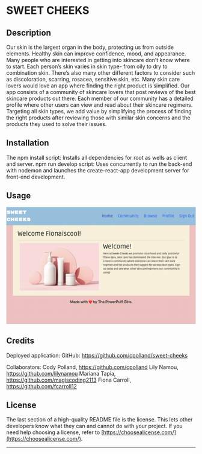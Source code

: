 # SWEET CHEEKS

## Description

Our skin is the largest organ in the body, protecting us from outside elements. Healthy skin can improve confidence, mood, and appearance. Many people who are interested in getting into skincare don’t know where to start. Each person’s skin varies in skin type- from oily to dry to combination skin. There’s also many other different factors to consider such as discoloration, scarring, rosacea, sensitive skin, etc. Many skin care lovers would love an app where finding the right product is simplified. Our app consists of a community of skincare lovers that post reviews of the best skincare products out there. Each member of our community has a detailed profile where other users can view and read about their skincare regimens. Targeting all skin types, we add value by simplifying the process of finding the right products after reviewing those with similar skin concerns and the products they used to solve their issues.

## Installation

The npm install script: Installs all dependencies for root as wells as client and server.
npm run develop script: Uses concurrently to run the back-end with nodemon and launches the create-react-app development server for front-end development.

## Usage

![alt text](assets/images/screenshot.png)
   

## Credits

Deployed application:
GitHub: https://github.com/cpolland/sweet-cheeks

Collaborators:
Cody Polland, https://github.com/cpolland
Lily Namou, https://github.com/lilynamou
Mariana Tapia, https://github.com/magiscoding2113
Fiona Carroll, https://github.com/fcarroll12

## License

The last section of a high-quality README file is the license. This lets other developers know what they can and cannot do with your project. If you need help choosing a license, refer to [https://choosealicense.com/](https://choosealicense.com/).

---
